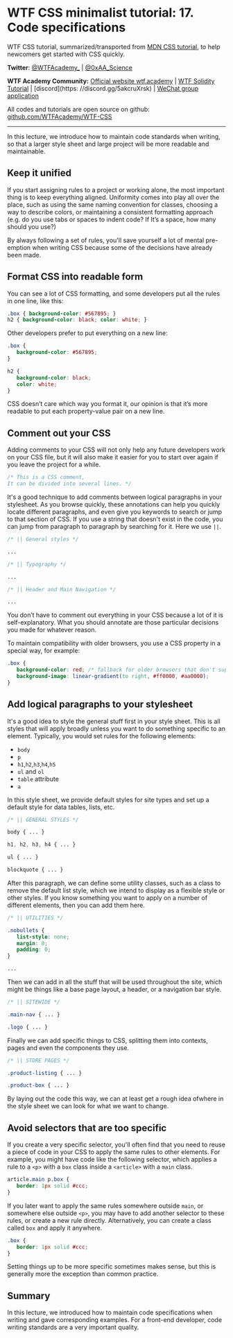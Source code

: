# WTF CSS minimalist tutorial: 17. Code specifications

WTF CSS tutorial, summarized/transported from [MDN CSS tutorial](https://developer.mozilla.org/zh-CN/docs/Learn/CSS/Building_blocks/Organizing), to help newcomers get started with CSS quickly.

**Twitter**: [@WTFAcademy_](https://twitter.com/WTFAcademy_) | [@0xAA_Science](https://twitter.com/0xAA_Science)

**WTF Academy Community:** [Official website wtf.academy](https://wtf.academy) | [WTF Solidity Tutorial](https://github.com/AmazingAng/WTFSolidity) | [discord](https: //discord.gg/5akcruXrsk) | [WeChat group application](https://docs.google.com/forms/d/e/1FAIpQLSe4KGT8Sh6sJ7hedQRuIYirOoZK_85miz3dw7vA1-YjodgJ-A/viewform?usp=sf_link)

All codes and tutorials are open source on github: [github.com/WTFAcademy/WTF-CSS](https://github.com/WTFAcademy/WTF-CSS)

---

In this lecture, we introduce how to maintain code standards when writing, so that a larger style sheet and large project will be more readable and maintainable.

## Keep it unified

If you start assigning rules to a project or working alone, the most important thing is to keep everything aligned. Uniformity comes into play all over the place, such as using the same naming convention for classes, choosing a way to describe colors, or maintaining a consistent formatting approach (e.g. do you use tabs or spaces to indent code? If It’s a space, how many should you use?)

By always following a set of rules, you'll save yourself a lot of mental pre-emption when writing CSS because some of the decisions have already been made.

## Format CSS into readable form

You can see a lot of CSS formatting, and some developers put all the rules in one line, like this:

```css
.box { background-color: #567895; }
h2 { background-color: black; color: white; }
```

Other developers prefer to put everything on a new line:

```css
.box {
   background-color: #567895;
}

h2 {
   background-color: black;
   color: white;
}
```

CSS doesn’t care which way you format it, our opinion is that it’s more readable to put each property-value pair on a new line.

## Comment out your CSS

Adding comments to your CSS will not only help any future developers work on your CSS file, but it will also make it easier for you to start over again if you leave the project for a while.

```css
/* This is a CSS comment,
It can be divided into several lines. */
```

It's a good technique to add comments between logical paragraphs in your stylesheet. As you browse quickly, these annotations can help you quickly locate different paragraphs, and even give you keywords to search or jump to that section of CSS. If you use a string that doesn't exist in the code, you can jump from paragraph to paragraph by searching for it. Here we use `||`.

```css
/* || General styles */

...

/* || Typography */

...

/* || Header and Main Navigation */

...

```

You don’t have to comment out everything in your CSS because a lot of it is self-explanatory. What you should annotate are those particular decisions you made for whatever reason.

To maintain compatibility with older browsers, you use a CSS property in a special way, for example:

```css
.box {
   background-color: red; /* fallback for older browsers that don't support gradients */
   background-image: linear-gradient(to right, #ff0000, #aa0000);
}
```

## Add logical paragraphs to your stylesheet

It's a good idea to style the general stuff first in your style sheet. This is all styles that will apply broadly unless you want to do something specific to an element. Typically, you would set rules for the following elements:

- `body`
- `p`
- `h1`,`h2`,`h3`,`h4`,`h5`
- `ul` and `ol`
- `table` attribute
- `a`

In this style sheet, we provide default styles for site types and set up a default style for data tables, lists, etc.

```css
/* || GENERAL STYLES */

body { ... }

h1, h2, h3, h4 { ... }

ul { ... }

blockquote { ... }
```

After this paragraph, we can define some utility classes, such as a class to remove the default list style, which we intend to display as a flexible style or other styles. If you know something you want to apply on a number of different elements, then you can add them here.

```css
/* || UTILITIES */

.nobullets {
   list-style: none;
   margin: 0;
   padding: 0;
}

...

```

Then we can add in all the stuff that will be used throughout the site, which might be things like a base page layout, a header, or a navigation bar style.

```css
/* || SITEWIDE */

.main-nav { ... }

.logo { ... }

```

Finally we can add specific things to CSS, splitting them into contexts, pages and even the components they use.

```css
/* || STORE PAGES */

.product-listing { ... }

.product-box { ... }

```

By laying out the code this way, we can at least get a rough idea of ​​where in the style sheet we can look for what we want to change.

## Avoid selectors that are too specific

If you create a very specific selector, you'll often find that you need to reuse a piece of code in your CSS to apply the same rules to other elements. For example, you might have code like the following selector, which applies a rule to a `<p>` with a `box` class inside a `<article>` with a `main` class.

```css
article.main p.box {
   border: 1px solid #ccc;
}
```

If you later want to apply the same rules somewhere outside `main`, or somewhere else outside `<p>`, you may have to add another selector to these rules, or create a new rule directly. Alternatively, you can create a class called `box` and apply it anywhere.

```css
.box {
   border: 1px solid #ccc;
}
```

Setting things up to be more specific sometimes makes sense, but this is generally more the exception than common practice.


## Summary

In this lecture, we introduced how to maintain code specifications when writing and gave corresponding examples. For a front-end developer, code writing standards are a very important quality.
